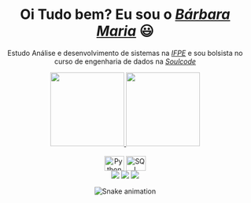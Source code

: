 <div>
  <h1 align="center">Oi Tudo bem? Eu sou o <a href="https://www.linkedin.com/in/bmob98/"><i>Bárbara Maria</i></a> 😃️</h1>
  <p align="center">Estudo Análise e desenvolvimento de sistemas na <a href="https://www.ifpe.edu.br/campus/jaboatao"><i> IFPE</i></a> e sou bolsista no curso de engenharia de dados na <a href="https://soulcodeacademy.org/"><i>Soulcode</i></a>
    
<div align="center">
  <a href="https://github.com/bmob98">
    <img height="150em" src="https://github-readme-stats.vercel.app/api?username=bmob98&count_private=true&include_all_commits=true&show_icons=true&theme=dracula&hide_border=false&show_owner=true"/>
    <img height="150em" src="https://github-readme-stats.vercel.app/api/top-langs/?username=bmob98&theme=dracula&hide_border=false&&layout=compact"/>
  </a>
</div>

<div align="center" valign="top"><br>
  <img align="center" alt="Python" height="30" width="40" src="https://cdn.jsdelivr.net/gh/devicons/devicon/icons/python/python-original-wordmark.svg">
  <img align="center" alt="SQL" height="30" width="40" src="https://cdn.jsdelivr.net/gh/devicons/devicon/icons/microsoftsqlserver/microsoftsqlserver-plain-wordmark.svg">

  
  
  
  
<div align="center">
  <a href="https://www.instagram.com/maria.baabi/" target="_blank"><img src="https://img.shields.io/badge/-Instagram-%23E4405F?style=for-the-badge&logo=instagram&logoColor=white" target="_blank"></a>
  <!-- <a href="https://www.facebook.com/pr.eduardoribeiro" target="_blank"><img src="https://img.shields.io/badge/Facebook-1877F2?style=for-the-badge&logo=facebook&logoColor=white" target="_blank"></a>  -->
  <a href="https://www.linkedin.com/in/bmob98/" target="_blank"><img src="https://img.shields.io/badge/-LinkedIn-%230077B5?style=for-the-badge&logo=linkedin&logoColor=white" target="_blank"></a> 
  <a href="barbaramariadeoliveirabatista@gmail.com"><img src="https://img.shields.io/badge/-Gmail-%23333?style=for-the-badge&logo=gmail&logoColor=white" target="_blank"></a>
</div>

<div align="center">
  
  ![Snake animation](https://github.com/danielbped/danielbped/blob/output/github-contribution-grid-snake.svg)
  
</div>

